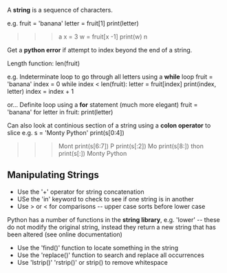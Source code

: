 A **string** is a sequence of characters.

e.g.
fruit = 'banana'
letter = fruit[1]
print(letter)
>>>a
x = 3
w = fruit[x -1]
print(w)
>>>n

Get a **python error** if attempt to index beyond the end of a string.

Length function: len(fruit)

e.g. Indeterminate loop to go through all letters using a **while** loop
fruit = 'banana'
index = 0
while index < len(fruit):
    letter = fruit[index]
    print(index, letter)
    index = index + 1

or... Definite loop using a **for** statement (much more elegant)
fruit = 'banana'
for letter in fruit:
    print(letter)

Can also look at continious section of a string using a **colon operator** to slice
e.g.
s = 'Monty Python'
print(s[0:4])
>>>Mont
print(s[6:7])
>>>P
print(s[:2])
>>>Mo
print(s[8:])
>>>thon
print(s[:])
>>>Monty Python

## Manipulating Strings ##

* Use the '+' operator for string concatenation
* USe the 'in' keyword to check to see if one string is in another
* Use > or < for comparisons -- upper case sorts before lower case

Python has a number of functions in the **string library**, e.g. 'lower' -- these do not modify the original string, instead they return a new string that has been altered (see online documentation)

* Use the 'find()' function to locate something in the string
* Use the 'replace()' function to search and replace all occurrences
* Use 'lstrip()' 'rstrip()' or strip() to remove whitespace

